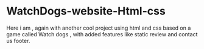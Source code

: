 # WatchDogs-website-Html-css
Here i am , again with another cool project using html and css based on a game called Watch dogs , with added features like static review and contact us footer.
